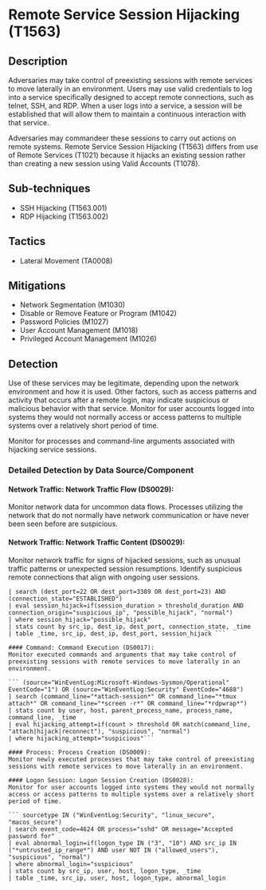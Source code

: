 # Remote Service Session Hijacking (T1563)

## Description
Adversaries may take control of preexisting sessions with remote services to move laterally in an environment. Users may use valid credentials to log into a service specifically designed to accept remote connections, such as telnet, SSH, and RDP. When a user logs into a service, a session will be established that will allow them to maintain a continuous interaction with that service.

Adversaries may commandeer these sessions to carry out actions on remote systems. Remote Service Session Hijacking (T1563) differs from use of Remote Services (T1021) because it hijacks an existing session rather than creating a new session using Valid Accounts (T1078).

## Sub-techniques
- SSH Hijacking (T1563.001)
- RDP Hijacking (T1563.002)

## Tactics
- Lateral Movement (TA0008)

## Mitigations
- Network Segmentation (M1030)
- Disable or Remove Feature or Program (M1042)
- Password Policies (M1027)
- User Account Management (M1018)
- Privileged Account Management (M1026)

## Detection
Use of these services may be legitimate, depending upon the network environment and how it is used. Other factors, such as access patterns and activity that occurs after a remote login, may indicate suspicious or malicious behavior with that service. Monitor for user accounts logged into systems they would not normally access or access patterns to multiple systems over a relatively short period of time.

Monitor for processes and command-line arguments associated with hijacking service sessions.

### Detailed Detection by Data Source/Component
#### Network Traffic: Network Traffic Flow (DS0029): 
Monitor network data for uncommon data flows. Processes utilizing the network that do not normally have network communication or have never been seen before are suspicious.

#### Network Traffic: Network Traffic Content (DS0029): 
Monitor network traffic for signs of hijacked sessions, such as unusual traffic patterns or unexpected session resumptions. Identify suspicious remote connections that align with ongoing user sessions.

```sourcetype=flow
| search (dest_port=22 OR dest_port=3389 OR dest_port=23) AND (connection_state="ESTABLISHED")
| eval session_hijack=if(session_duration > threshold_duration AND connection_origin="suspicious_ip", "possible_hijack", "normal")
| where session_hijack="possible_hijack"
| stats count by src_ip, dest_ip, dest_port, connection_state, _time
| table _time, src_ip, dest_ip, dest_port, session_hijack ```

#### Command: Command Execution (DS0017): 
Monitor executed commands and arguments that may take control of preexisting sessions with remote services to move laterally in an environment.

``` (source="WinEventLog:Microsoft-Windows-Sysmon/Operational" EventCode="1") OR (source="WinEventLog:Security" EventCode="4688")
| search (command_line="*attach-session*" OR command_line="*tmux attach*" OR command_line="*screen -r*" OR command_line="*rdpwrap*")
| stats count by user, host, parent_process_name, process_name, command_line, _time
| eval hijacking_attempt=if(count > threshold OR match(command_line, "attach|hijack|reconnect"), "suspicious", "normal")
| where hijacking_attempt="suspicious"``` 

#### Process: Process Creation (DS0009): 
Monitor newly executed processes that may take control of preexisting sessions with remote services to move laterally in an environment.

#### Logon Session: Logon Session Creation (DS0028): 
Monitor for user accounts logged into systems they would not normally access or access patterns to multiple systems over a relatively short period of time.

``` sourcetype IN ("WinEventLog:Security", "linux_secure", "macos_secure")
| search event_code=4624 OR process="sshd" OR message="Accepted password for"
| eval abnormal_login=if(logon_type IN ("3", "10") AND src_ip IN ("*untrusted_ip_range*") AND user NOT IN ("allowed_users"), "suspicious", "normal")
| where abnormal_login="suspicious"
| stats count by src_ip, user, host, logon_type, _time
| table _time, src_ip, user, host, logon_type, abnormal_login
```

